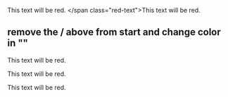 <span class="red-text">This text will be red.</span>
</span class="red-text">This text will be red.</span>
## remove the / above from start and change color in ""

<span class="blue-text">This text will be red.</span>

<span class="green-text">This text will be red.</span>

<span class="yellow-text">This text will be red.</span>
